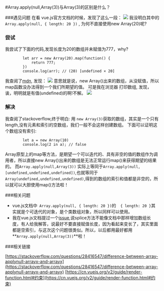 #Array.apply(null,Array(3))与Array(3)的区别是什么？

###遇见问题
在看 vue.js官方文档的时候，发现了这么一段：
![](http://owbd0ue91.bkt.clouddn.com/js/js-trick/vue.pngQQ20170915-172114@2x.png)
我没明白其中的 `Array.apply(null, { length: 20 })` , 为何不直接使用new Array(20)呢?

### 尝试
我尝试了下面的代码,发现长度为20的数组并未赋值为777，why?

```
		let arr = new Array(20).map(function() {
			return 777;
		})
		console.log(arr); // (20) [undefined × 20]
```

我查阅了[mdn](https://developer.mozilla.org/zh-CN/docs/Web/JavaScript/Reference/Global_Objects/Array/map), 发现：
![](http://owbd0ue91.bkt.clouddn.com/js/js-trick/mdn.pngQQ20170915-173014@2x.png)
意思就是说，new Array()出来的数组，从没赋值，所以map函数没办法得到一个我们所期望的值。
可是我在浏览器 打印数组, 发现，诶，明明就是有值(undefined)的啊!不解。
![](http://owbd0ue91.bkt.clouddn.com/js/js-trick/browser.pngQQ20170915-173540@2x.png)

### 解决
我查阅了stackoverflow,终于明白: 用 `new Array(3)`获取的数组，其实是一个只有length,没有元素和索引的空数组，我们一般不会这样创建数组。
下面可以证明这个数组没有索引:

```
		let a = new Array(10)
		console.log(2 in a); // false
```
Array原型上的map等方法，是期望一个可以迭代的、具有非空的值的数组作为调用者，所以直接new Array()出来的数组是无法正常运行map()来获得期望的结果的。
而`Array.apply(null,Array(3))` 实际上等同于`Array.apply(null,[undefined,undefined,undefined])`,也就等同于`Array(undefined,undefined,undefined)`,得到的数组的索引和值都是非空的，所以就可以大胆使用map()方法啦！

###相关问题
* vue.js文档中` Array.apply(null, { length: 20 })`的`  { length: 20 }`其实就是个可迭代的对象，是个类数组对象，所以同样可以使用。
* 我在vue.js文档提过一个[issue](https://github.com/vuejs/vuejs.org/issues/963),说splice方法不能像文档中那样增加数组长度，有人给我解答，说最好不要直接赋值长度，因为看起来变长了，其实里面都是空索引，与这次这个问题很类似。所以，以后都用最好都用**`Array.apply(null,Array(3))`**啦！

###相关链接

[https://stackoverflow.com/questions/28416547/difference-between-array-applynull-arrayx-and-arrayx](https://stackoverflow.com/questions/28416547/difference-between-array-applynull-arrayx-and-arrayx)
[https://cn.vuejs.org/v2/guide/render-function.html#约束](https://cn.vuejs.org/v2/guide/render-function.html#约束)

